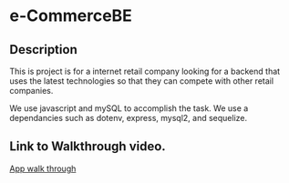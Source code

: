 # e-CommerceBE

## Description
This is project is for a internet retail company looking for a backend that uses the latest technologies so that they can compete with other retail companies.

We use javascript and mySQL to accomplish the task. We use a dependancies such as dotenv, express, mysql2, and sequelize. 

## Link to Walkthrough video.
[App walk through](https://drive.google.com/file/d/1nfRQhsNaN9qXxjFjfAZyX-nGwHkjlv7r/view)


